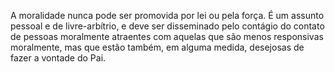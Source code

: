 ﻿A moralidade nunca pode ser promovida por lei ou pela força. É um assunto pessoal e de livre-arbítrio, e deve ser disseminado pelo contágio do contato de pessoas moralmente atraentes com aquelas que são menos responsivas moralmente, mas que estão também, em alguma medida, desejosas de fazer a vontade do Pai.